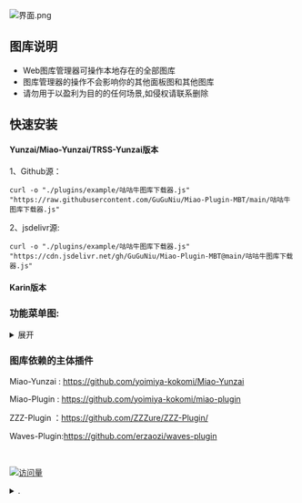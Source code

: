 ![界面.png](https://s2.loli.net/2024/03/09/ZGNrwVyPDbOx9Bf.png)


## 图库说明
- Web图库管理器可操作本地存在的全部图库
- 图库管理器的操作不会影响你的其他面板图和其他图库
- 请勿用于以盈利为目的的任何场景,如侵权请联系删除

## 快速安装

 #### Yunzai/Miao-Yunzai/TRSS-Yunzai版本
 
1、Github源：

    curl -o "./plugins/example/咕咕牛图库下载器.js" "https://raw.githubusercontent.com/GuGuNiu/Miao-Plugin-MBT/main/咕咕牛图库下载器.js"
    
2、jsdelivr源:

    curl -o "./plugins/example/咕咕牛图库下载器.js" "https://cdn.jsdelivr.net/gh/GuGuNiu/Miao-Plugin-MBT@main/咕咕牛图库下载器.js"

 #### Karin版本
 
### 功能菜单图:
<details><summary>展开</summary>

![help.png](https://s2.loli.net/2024/06/28/LQnN3oPCl1vgXIS.png)

![help2.png](https://s2.loli.net/2025/04/11/nIAvfHTUtCNcWrZ.png)
</details>


### 图库依赖的主体插件
Miao-Yunzai : https://github.com/yoimiya-kokomi/Miao-Yunzai

Miao-Plugin : https://github.com/yoimiya-kokomi/miao-plugin

ZZZ-Plugin ：https://github.com/ZZZure/ZZZ-Plugin/

Waves-Plugin:https://github.com/erzaozi/waves-plugin

<br>

<div align="left"> 
  
  [![访问量](https://profile-counter.glitch.me/Miao-Plugin-MBT/count.svg)](https://github.com/GuGuNiu/Miao-Plugin-MBT)
  
</div>


<details><summary>.</summary>
  
# 已跑路，仓库以后不会更新了
![跑路.jpeg](https://q3.itc.cn/q_70/images03/20240227/5c9e5bc86f60488a8ed810e8f172c95f.jpeg)
  
</details>

